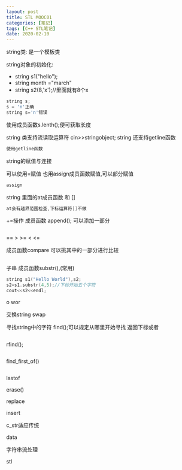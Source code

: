 ```yaml
---
layout: post
title: STL MOOC01
categories: [笔记]
tags: [C++ STL笔记]
date: 2020-02-10
--- 
```

string类:
是一个模板类

string对象的初始化:
- string s1("hello");
- string month ="march"
- string s2(8,'x');//里面就有8个x
```cpp
string s;
s = 'n'正确
string s='n'错误
```

使用成员函数s.lenth();便可获取长度

string 类支持流读取运算符
cin>>stringobject;
string 还支持getline函数
```cpp
使用getline函数
```
string的赋值与连接

可以使用=赋值
也用assign成员函数赋值,可以部分赋值

```cpp
assign
```

string 里面的at成员函数 和 []

```cpp
at会有越界范围检查,下标运算符[]不做
```

+=操作
成员函数
append();
可以添加一部分
```cpp
```
== > >= < <=

成员函数compare
可以挑其中的一部分进行比较
```cpp

```

子串
成员函数substr(),(常用)

```cpp
string s1("Hello World"),s2;
s2=s1.substr(4,5);//下标开始五个字符
cout<<s2<<endl;
```
o wor

交换string
swap


寻找string中的字符
find();可以规定从哪里开始寻找
返回下标或者
```cpp
```
rfind();
```cpp
```
find_first_of()
```cpp
```
lastof


erase()


replace


insert

c_str适应传统


data


字符串流处理


stl


